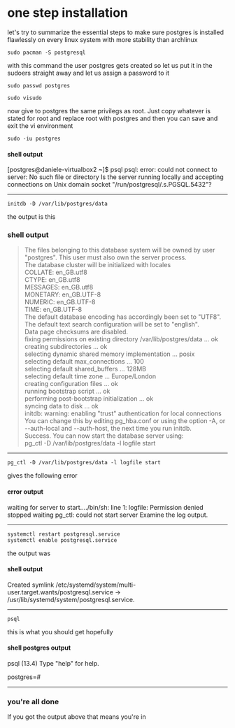 # one step installation

let's try to summarize the essential steps to make sure postgres is installed flawlessly on every linux system with more stability than archlinux

```
sudo pacman -S postgresql
```

with this command the user postgres gets created so let us put it in the sudoers straight away and let us assign a password to it

```
sudo passwd postgres
```

```
sudo visudo 
```

now give to postgres the same privilegs as root. Just copy whatever is stated for root and replace root with postgres and then you can save and exit the vi environment

```
sudo -iu postgres
```

#### shell output
[postgres@daniele-virtualbox2 ~]$ psql
psql: error: could not connect to server: No such file or directory
	Is the server running locally and accepting
	connections on Unix domain socket "/run/postgresql/.s.PGSQL.5432"?

---

```
initdb -D /var/lib/postgres/data
```


the output is this

### shell output
>The files belonging to this database system will be owned by user "postgres".
  This user must also own the server process.   
  The database cluster will be initialized with locales   
  COLLATE:  en_GB.utf8   
  CTYPE:    en_GB.utf8   
  MESSAGES: en_GB.utf8   
  MONETARY: en_GB.UTF-8   
  NUMERIC:  en_GB.UTF-8   
  TIME:     en_GB.UTF-8   
  The default database encoding has accordingly been set to "UTF8".   
  The default text search configuration will be set to "english".   
  Data page checksums are disabled.   
  fixing permissions on existing directory /var/lib/postgres/data ... ok   
  creating subdirectories ... ok   
  selecting dynamic shared memory implementation ... posix   
  selecting default max_connections ... 100   
  selecting default shared_buffers ... 128MB   
  selecting default time zone ... Europe/London   
  creating configuration files ... ok   
  running bootstrap script ... ok   
  performing post-bootstrap initialization ... ok   
  syncing data to disk ... ok    
  initdb: warning: enabling "trust" authentication for local connections   
  You can change this by editing pg_hba.conf or using the option -A, or   
  --auth-local and --auth-host, the next time you run initdb.   
  Success. You can now start the database server using:   
  pg_ctl -D /var/lib/postgres/data -l logfile start   


---


```
pg_ctl -D /var/lib/postgres/data -l logfile start

```


gives the following error



#### error output

waiting for server to start..../bin/sh: line 1: logfile: Permission denied
 stopped waiting
pg_ctl: could not start server
Examine the log output.

---


```
systemctl restart postgresql.service
systemctl enable postgresql.service

```


the output was

#### shell output

Created symlink /etc/systemd/system/multi-user.target.wants/postgresql.service → /usr/lib/systemd/system/postgresql.service.

---


```
psql
```

this is what you should get hopefully

#### shell postgres output

psql (13.4)
Type "help" for help.

postgres=# 

---

### you're all done

If you got the output above that means you're in

